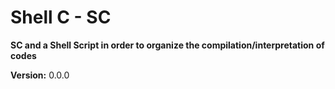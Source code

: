 # Shell C - SC
**SC and a Shell Script in order to organize the compilation/interpretation of codes**

**Version:**
0.0.0



